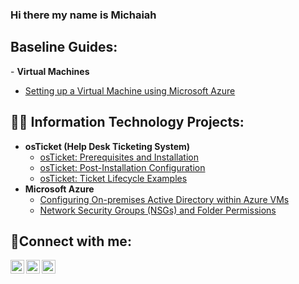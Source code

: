 ### Hi there my name is Michaiah
<h2>Baseline Guides:</h2>
- <b>Virtual Machines</b>

  - [Setting up a Virtual Machine using Microsoft Azure](https://github.com/v9-6kko/Introduction-to-Azure.)

<h2>👨‍💻 Information Technology Projects:</h2>

- <b>osTicket (Help Desk Ticketing System)</b>
  - [osTicket: Prerequisites and Installation](https://github.com/v9-6kko/osticket-prereqs)
  - [osTicket: Post-Installation Configuration](https://github.com/v9-6kko/osTicket-Post-Installation-Configuration)
  - [osTicket: Ticket Lifecycle Examples](https://github.com/v9-6kko/ticket-lifecycle/blob/main/README.md)
- <b>Microsoft Azure</b>
  - [Configuring On-premises Active Directory within Azure VMs](https://github.com/v9-6kko/Active-Directory)
  - [Network Security Groups (NSGs) and Folder Permissions](https://github.com/v9-6kko/Network-Security-Groups-and-Folder-Permissions/blob/main/README.md)

<h2>🤳Connect with me:</h2>

[<img align="left" alt="Josh | Twitter" width="22px" src="https://cdn.jsdelivr.net/npm/simple-icons@v3/icons/twitter.svg" />][twitter]
[<img align="left" alt="Josh | LinkedIn" width="22px" src="https://cdn.jsdelivr.net/npm/simple-icons@v3/icons/linkedin.svg" />][linkedin]
[<img align="left" alt="Josh | Instagram" width="22px" src="https://cdn.jsdelivr.net/npm/simple-icons@v3/icons/instagram.svg" />][instagram]

[twitter]: https://twitter.com/Josh
[instagram]: https://www.instagram.com/Josh
[linkedin]: https://linkedin.com/in/Josh
